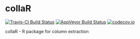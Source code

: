 # collaR
[![Travis-CI Build Status](https://travis-ci.org/doug-friedman/collaR.svg?branch=master)](https://travis-ci.org/doug-friedman/collaR)
[![AppVeyor Build Status](https://ci.appveyor.com/api/projects/status/github/doug-friedman/collaR?branch=master&svg=true)](https://ci.appveyor.com/project/doug-friedman/collaR)
[![codecov.io](http://codecov.io/github/doug-friedman/collaR/coverage.svg?branch=master)](http://codecov.io/github/doug-friedman/collaR?branch=master)


collaR - R package for column extraction